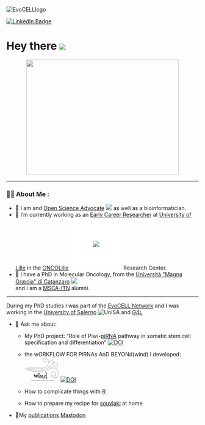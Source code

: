 ![EvoCELLlogo](https://www.evocell-itn.eu/wp-content/uploads/2018/10/Logo_Evocell_text-1.jpg)
  <div id="badges">
    <a href="https://www.linkedin.com/in/constantinos-yeles-38aa0ab9/">
      <img src="https://img.shields.io/badge/LinkedIn-blue?style=for-the-badge&logo=linkedin&logoColor=white" alt="LinkedIn Badge"/>
    </a>
  </div>
  <h1>
    Hey there
    <img src="https://media.giphy.com/media/hvRJCLFzcasrR4ia7z/giphy.gif" width="30px"/>
  </h1>
<div align="center">
  <img src="https://media.giphy.com/media/dWesBcTLavkZuG35MI/giphy.gif" width="400" height="300"/>
</div>

--------
###  :man_technologist: About Me :  
- :seedling: I am and [Open Science Advocate](https://www.credly.com/badges/d0c42305-0a54-446c-8093-b135f1f9b4d2/public_url)  <img src="https://images.credly.com/size/340x340/images/d64b24d8-66f3-435a-bc76-2d70c26b0d67/image.png" width="60">
as well as a bioinformatician.
- 🔭 I’m currently working as an [Early Career Researcher](https://ec.europa.eu/research/mariecurieactions/) at [University of Lille](https://www.univ-lille.fr/)
in the [ONCOLille](https://www.oncolille.eu/)  <img src="https://www.oncolille.eu/fileadmin/user_upload/oncolille/logos/ONCOLille-logotype-FR-RVB.svg" width="80" style="background-color:white;padding:60px;">  Research Center.  
- :school: I have a PhD in Molecular Oncology, from the [Università "Magna Græcia" di Catanzaro](https://web.unicz.it/it/)  <img src="https://web.unicz.it/it/img/logo.png" width="60">   
 and I am a [MSCA-ITN](https://cordis.europa.eu/programme/id/H2020_MSCA-ITN-2015-ETN) alumni.
--------
During my PhD studies I was part of the [EvoCELL Network](https://www.evocell-itn.eu/) and I was working in the [University of Salerno](https://www.labmedmolge.unisa.it/index) ![UniSA](https://web.unisa.it/rescue/img/logo.png) and [G4L](https://www.genomix4life.com/en/)
- 💬 Ask me about: 
  + My PhD project: “Role of Piwi-[piRNA](https://zenodo.org/records/7701923)  pathway in somatic stem cell specification and differentiation” <a href="https://doi.org/10.5281/zenodo.7701923"><img src="https://zenodo.org/badge/DOI/10.5281/zenodo.7701923.svg" alt="DOI"></a>


  + the wORKFLOW FOR PiRNAs AnD BEYONd(wind) I developed: [<img src="https://github.com/ConYel/wind/blob/main/WIND_LOGO.png" width="90">](https://github.com/ConYel/wind) <a href="https://doi.org/10.5281/zenodo.6603418"><img src="https://zenodo.org/badge/DOI/10.5281/zenodo.6603418.svg" alt="DOI"></a>


  + How to complicate things with [R](https://rstudio.com/solutions/r-and-python/)
  + How to prepare my recipe for [souvlaki](https://duckduckgo.com/?q=%CF%83%CE%BF%CF%85%CE%B2%CE%BB%CE%AC%CE%BA%CE%B9&t=ffcm&atb=v208-1&iax=images&ia=images) at home 
- :memo:My [publications](https://www.researchgate.net/profile/Konstantinos_Geles/research)
<a rel="me" href="https://kafeneio.social/@bioinformatician_next_door">Mastodon</a>
<!--
**ConYel/ConYel** is a ✨ _special_ ✨ repository because its `README.md` (this file) appears on your GitHub profile.
- 🌱 I’m currently learning ...
- 👯 I’m looking to collaborate on ...
- 🤔 I’m looking for help with ...


- ⚡ Fun fact: ...
-->

